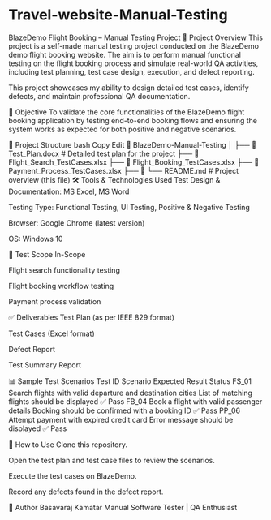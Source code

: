 # Travel-website-Manual-Testing

BlazeDemo Flight Booking – Manual Testing Project
📌 Project Overview
This project is a self-made manual testing project conducted on the BlazeDemo demo flight booking website.
The aim is to perform manual functional testing on the flight booking process and simulate real-world QA activities, including test planning, test case design, execution, and defect reporting.

This project showcases my ability to design detailed test cases, identify defects, and maintain professional QA documentation.

🎯 Objective
To validate the core functionalities of the BlazeDemo flight booking application by testing end-to-end booking flows and ensuring the system works as expected for both positive and negative scenarios.

📂 Project Structure
bash
Copy
Edit
📁 BlazeDemo-Manual-Testing
│
├── 📄 Test_Plan.docx                   # Detailed test plan for the project
├── 📄 Flight_Search_TestCases.xlsx
├── 📄 Flight_Booking_TestCases.xlsx
├── 📄 Payment_Process_TestCases.xlsx
├── 📄
└── README.md                           # Project overview (this file)
🛠 Tools & Technologies Used
Test Design & Documentation: MS Excel, MS Word

Testing Type: Functional Testing, UI Testing, Positive & Negative Testing

Browser: Google Chrome (latest version)

OS: Windows 10

📜 Test Scope
In-Scope

Flight search functionality testing

Flight booking workflow testing

Payment process validation





✅ Deliverables
Test Plan (as per IEEE 829 format)

Test Cases (Excel format)

Defect Report

Test Summary Report

📊 Sample Test Scenarios
Test ID	Scenario	Expected Result	Status
FS_01	Search flights with valid departure and destination cities	List of matching flights should be displayed	✅ Pass
FB_04	Book a flight with valid passenger details	Booking should be confirmed with a booking ID	✅ Pass
PP_06	Attempt payment with expired credit card	Error message should be displayed	✅ Pass

🚀 How to Use
Clone this repository.

Open the test plan and test case files to review the scenarios.

Execute the test cases on BlazeDemo.

Record any defects found in the defect report.

📌 Author
Basavaraj Kamatar
Manual Software Tester | QA Enthusiast
